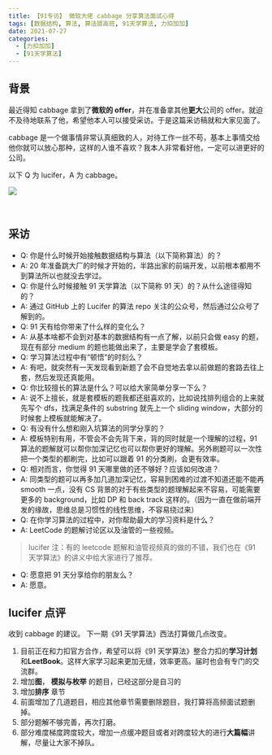 ```yaml
---
title: 【91专访】 微软大佬 cabbage 分享算法面试心得
tags: [数据结构, 算法, 算法提高班, 91天学算法, 力扣加加]
date: 2021-07-27
categories:
  - [力扣加加]
  - [91天学算法]
---
```


## 背景

最近得知 cabbage 拿到了**微软的 offer**，并在准备拿其他**更大**公司的 offer。就迫不及待地联系了他，希望他本人可以接受采访。于是这篇采访稿就和大家见面了。

cabbage 是一个做事情非常认真细致的人，对待工作一丝不苟，基本上事情交给他你就可以放心那种，这样的人谁不喜欢？我本人非常看好他，一定可以进更好的公司。

以下 Q 为 lucifer，A 为 cabbage。

![](https://tva1.sinaimg.cn/large/008i3skNly1gsvbupuya4j30ej0ctaar.jpg)

​<!-- more -->

## 采访

- Q: 你是什么时候开始接触数据结构与算法（以下简称算法）的？
- A: 20 年准备跳大厂的时候才开始的，半路出家的前端开发，以前根本都用不到算法所以也就没去学过。
- Q: 你是什么时候接触 91 天学算法（以下简称 91 天）的？从什么途径得知的？
- A: 通过 GitHub 上的 Lucifer 的算法 repo 关注的公众号，然后通过公众号了解到的。
- Q: 91 天有给你带来了什么样的变化么？
- A: 从基本啥都不会到对基本的数据结构有一点了解，以前只会做 easy 的题，现在有部分 medium 的题也能做出来了，主要是学会了套模板。
- Q: 学习算法过程中有“顿悟”的时刻么？
- A: 有吧，就突然有一天发现看到新题了会不自觉地去拿以前做题的套路去往上套，然后发现还真能用。
- Q: 你比较擅长的算法是什么？可以给大家简单分享一下么？
- A: 说不上擅长，就是套模板的题我都还挺喜欢的，比如说找排列组合的上来就先写个 dfs，找满足条件的 substring 就先上一个 sliding window，大部分的时候套上模板就能解决了。
- Q: 有没有什么想和刚入坑算法的同学分享的？
- A: 模板特别有用，不管会不会先背下来，背的同时就是一个理解的过程，91 算法的题解就可以帮你加深记忆也可以帮你更好的理解。另外刷题可以一次性把一个类型的都刷完，比如可以跟着 91 的分类刷，会更有效率。
- Q: 相对而言，你觉得 91 天哪里做的还不够好？应该如何改进？
- A: 同类型的题可以再多加几道加深记忆，容易到困难的过渡不知道还能不能再 smooth 一点，没有 CS 背景的对于有些类型的题理解起来不容易，可能需要更多的 background，比如 DP 和 back track 这样的。（因为一直在做前端开发的缘故，思维总是习惯性的线性思维，不容易绕过来）
- Q: 在你学习算法的过程中，对你帮助最大的学习资料是什么？
- A: LeetCode 的题解讨论区以及油管的一些视频。

> lucifer 注：有的 leetcode 题解和油管视频真的做的不错，我们也在《91 天学算法》的讲义中给大家进行了推荐。

- Q: 愿意把 91 天分享给你的朋友么？
- A: 愿意。

## lucifer 点评

收到 cabbage 的建议。 下一期《91 天学算法》西法打算做几点改变。

1. 目前正在和力扣官方合作，希望可以将《91 天学算法》整合力扣的**学习计划**和**LeetBook**。这样大家学习起来更加无缝，效率更高。届时也会有专门的交流群。
2. 增加**图**， **模拟与枚举** 的题目，已经这部分是自习的
3. 增加**排序** 章节
4. 前面增加了几道题目，相应其他章节需要删除题目，我打算将高频面试题删掉。
5. 部分题解不够完善，再次打磨。
6. 部分难度梯度跨度较大，增加一点缓冲题目或者对跨度较大的进行**大篇幅**讲解，尽量让大家不掉队。

